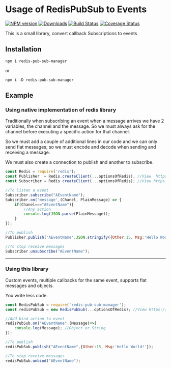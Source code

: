 # Usage of RedisPubSub to Events

[![NPM version](https://img.shields.io/npm/v/redis-pub-sub-manager.svg)](https://npmjs.org/package/redis-pub-sub-manager)
[![Downloads](https://img.shields.io/npm/dm/redis-pub-sub-manager.svg)](https://npmjs.org/package/redis-pub-sub-manager)
[![Build Status](https://travis-ci.org/wilmerhmg/redis-pub-sub-manager.svg?branch=master)](https://travis-ci.org/wilmerhmg/redis-pub-sub-manager)
[![Coverage Status](https://coveralls.io/repos/github/wilmerhmg/redis-pub-sub-manager/badge.svg?branch=master)](https://coveralls.io/github/wilmerhmg/redis-pub-sub-manager?branch=master)

This is a small library, convert callback Subscriptions to events


## Installation

````
npm i redis-pub-sub-manager
````
or
```
npm i -D redis-pub-sub-manager
```

## Example

### Using native implementation of redis library
Traditionally when subscribing an event when a message arrives we have 2 variables, the channel and the message. So we must always ask for the channel before executing a specific action for that channel.

So we must add a couple of additional lines in our code and we can only send flat messages; so we must encode and decode when sending and receiving a message.

We must also create a connection to publish and another to subscribe.
```js
const Redis = require('redis');
const Publisher  = Redis.createClient(...optionsOfRedis); //View  https://www.npmjs.com/package/redis#rediscreateclient
const Subscriber = Redis.createClient(...optionsOfRedis); //View https://www.npmjs.com/package/redis#rediscreateclient

//To listen a event
Subscriber.subscribe("AEventName");
Subscriber.on('message',(Chanel, PlainMessage) => {
    if(Chanel==="AEventName"){
        //Any action
        console.log(JSON.parse(PlainMessage));
    }
});

//To publish
Publisher.publish('AEventName',JSON.stringify({Other:15, Msg:'Hello World!'}));

//To stop receive messages
Subscriber.unsubscribe("AEventName");
```
---
### Using this library
Custom events, multiple callbacks for the same event, supports flat messages and objects.

You write less code.
```js
const RedisPubSub = require('redis-pub-sub-manager');
const redisPubSub = new RedisPubSub(...optionsOfRedis); //View https://www.npmjs.com/package/redis#rediscreateclient

//Add bind action to event
redisPubSub.on("AEventName",(Message)=>{
    console.log(Message); //Object or String
});

//To publish
redisPubSub.publish("AEventName",{Other:15, Msg:'Hello World!'});

//To stop receive messages
redisPubSub.unbind("AEventName");
```

